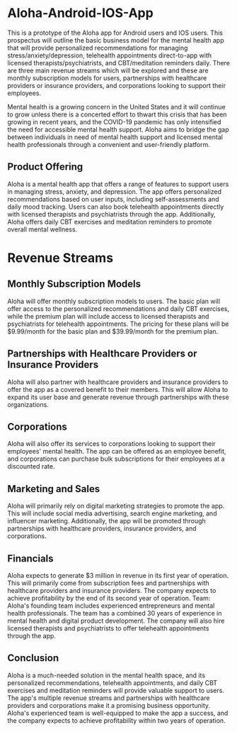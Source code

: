 # Aloha-Android-IOS-App
This is a prototype of the Aloha app for Android users and IOS users. This prospectus will outline the basic business model for the mental health app that will provide personalized recommendations for managing stress/anxiety/depression, telehealth appointments direct-to-app with licensed therapists/psychiatrists, and CBT/meditation reminders daily. There are three main revenue streams which will be explored and these are monthly subscription models for users, partnerships with healthcare providers or insurance providers, and corporations looking to support their employees. 

Mental health is a growing concern in the United States and it will continue to grow unless there is a concerted effort to thwart this crisis that has been growing in recent years, and the COVID-19 pandemic has only intensified the need for accessible mental health support. Aloha aims to bridge the gap between individuals in need of mental health support and licensed mental health professionals through a convenient and user-friendly platform. 

## Product Offering
Aloha is a mental health app that offers a range of features to support users in managing stress, anxiety, and depression. The app offers personalized recommendations based on user inputs, including self-assessments and daily mood tracking. Users can also book telehealth appointments directly with licensed therapists and psychiatrists through the app. Additionally, Aloha offers daily CBT exercises and meditation reminders to promote overall mental wellness. 

# Revenue Streams
## Monthly Subscription Models
Aloha will offer monthly subscription models to users. The basic plan will offer access to the personalized recommendations and daily CBT exercises, while the premium plan will include access to licensed therapists and psychiatrists for telehealth appointments. The pricing for these plans will be $9.99/month for the basic plan and $39.99/month for the premium plan. 

## Partnerships with Healthcare Providers or Insurance Providers
Aloha will also partner with healthcare providers and insurance providers to offer the app as a covered benefit to their members. This will allow Aloha to expand its user base and generate revenue through partnerships with these organizations. 

## Corporations
Aloha will also offer its services to corporations looking to support their employees' mental health. The app can be offered as an employee benefit, and corporations can purchase bulk subscriptions for their employees at a discounted rate. 

## Marketing and Sales
Aloha will primarily rely on digital marketing strategies to promote the app. This will include social media advertising, search engine marketing, and influencer marketing. Additionally, the app will be promoted through partnerships with healthcare providers, insurance providers, and corporations. 

## Financials
Aloha expects to generate $3 million in revenue in its first year of operation. This will primarily come from subscription fees and partnerships with healthcare providers and insurance providers. The company expects to achieve profitability by the end of its second year of operation. Team: Aloha's founding team includes experienced entrepreneurs and mental health professionals. The team has a combined 30 years of experience in mental health and digital product development. The company will also hire licensed therapists and psychiatrists to offer telehealth appointments through the app. 

## Conclusion
Aloha is a much-needed solution in the mental health space, and its personalized recommendations, telehealth appointments, and daily CBT exercises and meditation reminders will provide valuable support to users. The app's multiple revenue streams and partnerships with healthcare providers and corporations make it a promising business opportunity. Aloha's experienced team is well-equipped to make the app a success, and the company expects to achieve profitability within two years of operation.
